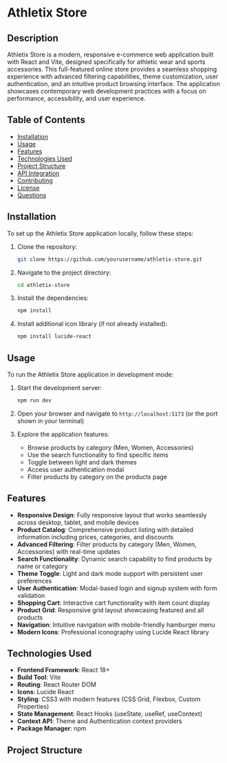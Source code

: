 # Athletix Store

## Description
Athletix Store is a modern, responsive e-commerce web application built with React and Vite, designed specifically for athletic wear and sports accessories. This full-featured online store provides a seamless shopping experience with advanced filtering capabilities, theme customization, user authentication, and an intuitive product browsing interface. The application showcases contemporary web development practices with a focus on performance, accessibility, and user experience.

## Table of Contents
- [Installation](#installation)
- [Usage](#usage)
- [Features](#features)
- [Technologies Used](#technologies-used)
- [Project Structure](#project-structure)
- [API Integration](#api-integration)
- [Contributing](#contributing)
- [License](#license)
- [Questions](#questions)

## Installation
To set up the Athletix Store application locally, follow these steps:

1. Clone the repository:
    ```sh
    git clone https://github.com/yourusername/athletix-store.git
    ```

2. Navigate to the project directory:
    ```sh
    cd athletix-store
    ```

3. Install the dependencies:
    ```sh
    npm install
    ```

4. Install additional icon library (if not already installed):
    ```sh
    npm install lucide-react
    ```

## Usage
To run the Athletix Store application in development mode:

1. Start the development server:
    ```sh
    npm run dev
    ```

2. Open your browser and navigate to `http://localhost:5173` (or the port shown in your terminal)

3. Explore the application features:
   - Browse products by category (Men, Women, Accessories)
   - Use the search functionality to find specific items
   - Toggle between light and dark themes
   - Access user authentication modal
   - Filter products by category on the products page

## Features
- **Responsive Design**: Fully responsive layout that works seamlessly across desktop, tablet, and mobile devices
- **Product Catalog**: Comprehensive product listing with detailed information including prices, categories, and discounts
- **Advanced Filtering**: Filter products by category (Men, Women, Accessories) with real-time updates
- **Search Functionality**: Dynamic search capability to find products by name or category
- **Theme Toggle**: Light and dark mode support with persistent user preferences
- **User Authentication**: Modal-based login and signup system with form validation
- **Shopping Cart**: Interactive cart functionality with item count display
- **Product Grid**: Responsive grid layout showcasing featured and all products
- **Navigation**: Intuitive navigation with mobile-friendly hamburger menu
- **Modern Icons**: Professional iconography using Lucide React library

## Technologies Used
- **Frontend Framework**: React 18+
- **Build Tool**: Vite
- **Routing**: React Router DOM
- **Icons**: Lucide React
- **Styling**: CSS3 with modern features (CSS Grid, Flexbox, Custom Properties)
- **State Management**: React Hooks (useState, useRef, useContext)
- **Context API**: Theme and Authentication context providers
- **Package Manager**: npm

## Project Structure
